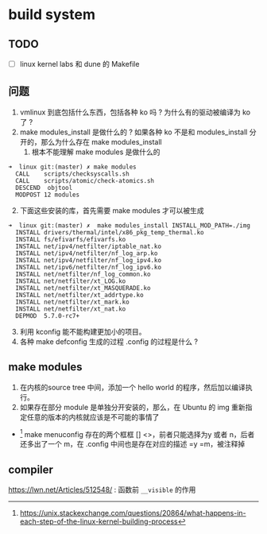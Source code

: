 # build system

## TODO
- [ ] linux kernel labs 和 dune 的 Makefile

## 问题
1. vmlinux 到底包括什么东西，包括各种 ko 吗 ? 为什么有的驱动被编译为 ko 了 ?
2. make modules_install 是做什么的 ? 如果各种 ko 不是和 modules_install 分开的，那么为什么存在 make modules_install 
    1. 根本不能理解 make modules 是做什么的
```
➜  linux git:(master) ✗ make modules
  CALL    scripts/checksyscalls.sh
  CALL    scripts/atomic/check-atomics.sh
  DESCEND  objtool
  MODPOST 12 modules
```
2. 下面这些安装的库，首先需要 make modules 才可以被生成
```
➜  linux git:(master) ✗  make modules_install INSTALL_MOD_PATH=./img 
  INSTALL drivers/thermal/intel/x86_pkg_temp_thermal.ko
  INSTALL fs/efivarfs/efivarfs.ko
  INSTALL net/ipv4/netfilter/iptable_nat.ko
  INSTALL net/ipv4/netfilter/nf_log_arp.ko
  INSTALL net/ipv4/netfilter/nf_log_ipv4.ko
  INSTALL net/ipv6/netfilter/nf_log_ipv6.ko
  INSTALL net/netfilter/nf_log_common.ko
  INSTALL net/netfilter/xt_LOG.ko
  INSTALL net/netfilter/xt_MASQUERADE.ko
  INSTALL net/netfilter/xt_addrtype.ko
  INSTALL net/netfilter/xt_mark.ko
  INSTALL net/netfilter/xt_nat.ko
  DEPMOD  5.7.0-rc7+
```
3. 利用 kconfig  能不能构建更加小的项目。
4. 各种 make defconfig 生成的过程 .config 的过程是什么 ?



## make modules
1. 在内核的source tree 中间，添加一个 hello world 的程序，然后加以编译执行。
2. 如果存在部分 module 是单独分开安装的，那么，在 Ubuntu 的 img 重新指定任意的版本的内核就应该是不可能的事情了

- [^2] make menuconfig 存在的两个框框 [] <>，前者只能选择为y 或者 n，后者还多出了一个 m，在 .config 中间也是存在对应的描述 =y =m，被注释掉



## compiler
https://lwn.net/Articles/512548/ : 函数前 `__visible` 的作用

[^1]: https://www.kernel.org/doc/html/latest/kbuild/kconfig-language.html
[^2]: https://unix.stackexchange.com/questions/20864/what-happens-in-each-step-of-the-linux-kernel-building-process
